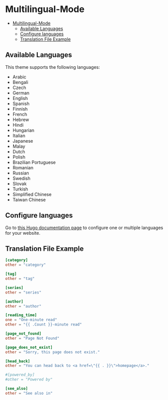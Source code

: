 # Multilingual-Mode

- [Multilingual-Mode](#multilingual-mode)
  - [Available Languages](#available-languages)
  - [Configure languages](#configure-languages)
  - [Translation File Example](#translation-file-example)

## Available Languages

This theme supports the following languages:

- Arabic
- Bengali
- Czech
- German
- English
- Spanish
- Finnish
- French
- Hebrew
- Hindi
- Hungarian
- Italian
- Japanese
- Malay
- Dutch
- Polish
- Brazilian Portuguese
- Romanian
- Russian
- Swedish
- Slovak
- Turkish
- Simplified Chinese
- Taiwan Chinese

## Configure languages

Go to [this Hugo documentation page](https://gohugo.io/content-management/multilingual/#configure-languages) to configure one or multiple languages for your website.

## Translation File Example

```toml
[category]
other = "category"

[tag]
other = "tag"

[series]
other = "series"

[author]
other = "author"

[reading_time]
one = "One-minute read"
other = "{{ .Count }}-minute read"

[page_not_found]
other = "Page Not Found"

[page_does_not_exist]
other = "Sorry, this page does not exist."

[head_back]
other = "You can head back to <a href=\"{{ . }}\">homepage</a>."

#[powered_by]
#other = "Powered by"

[see_also]
other = "See also in"
```
